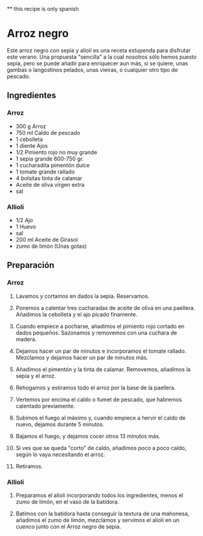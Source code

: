 ** this recipe is only spanish

# Arroz negro

Este arroz negro con sepia y alioli es una receta estupenda para disfrutar este verano. Una propuesta "sencilla" a la cual nosotros sólo hemos puesto sepia, pero se puede añadir para enriquecer aun más, si se quiere, unas gambas o langostinos pelados, unas vieiras, o cualquier otro tipo de pescado.


## Ingredientes 

### Arroz

- 300 g Arroz
- 750 ml Caldo de pescado
- 1 cebolleta
- 1 diente Ajos
- 1/2 Pimiento rojo no muy grande
- 1 sepia grande 600-750 gr.
- 1 cucharadita pimentón dulce
- 1 tomate grande rallado
- 4 bolsitas tinta de calamar
- Aceite de oliva virgen extra
- sal

### Allioli

- 1/2 Ajo
- 1 Huevo
- sal
- 200 ml Aceite de Girasol
- zumo de limón (Unas gotas)

## Preparación

### Arroz 
1. Lavamos y cortamos en dados la sepia. Reservamos.

2. Ponemos a calentar tres cucharadas de aceite de oliva en una paellera. Añadimos la cebolleta y el ajo picado finamente.

3. Cuando empiece a pocharse, añadimos el pimiento rojo cortado en dados pequeños. Sazonamos y removemos con una cuchara de madera.

4. Dejamos hacer un par de minutos e incorporamos el tomate rallado. Mezclamos y dejamos hacer un par de minutos más.

5. Añadimos el pimentón y la tinta de calamar. Removemos, añadimos la sepia y el arroz.

6. Rehogamos y estiramos todo el arroz por la base de la paellera.

7. Vertemos por encima el caldo o fumet de pescado, que habremos calentado previamente.

8. Subimos el fuego al máximo y, cuando empiece a hervir el caldo de nuevo, dejamos durante 5 minutos.

9. Bajamos el fuego, y dejamos cocer otros 13 minutos más.

10. Si ves que se queda "corto" de caldo, añadimos poco a poco caldo, según lo vaya necesitando el arroz.

11. Retiramos.


### Allioli 

1. Preparamos el alioli incorporando todos los ingredientes, menos el zumo de limón, en el vaso de la batidora.

2. Batimos con la batidora hasta conseguir la textura de una mahonesa, añadimos el zumo de limón, mezclamos y servimos el alioli en un cuenco junto con el Arroz negro de sepia.
